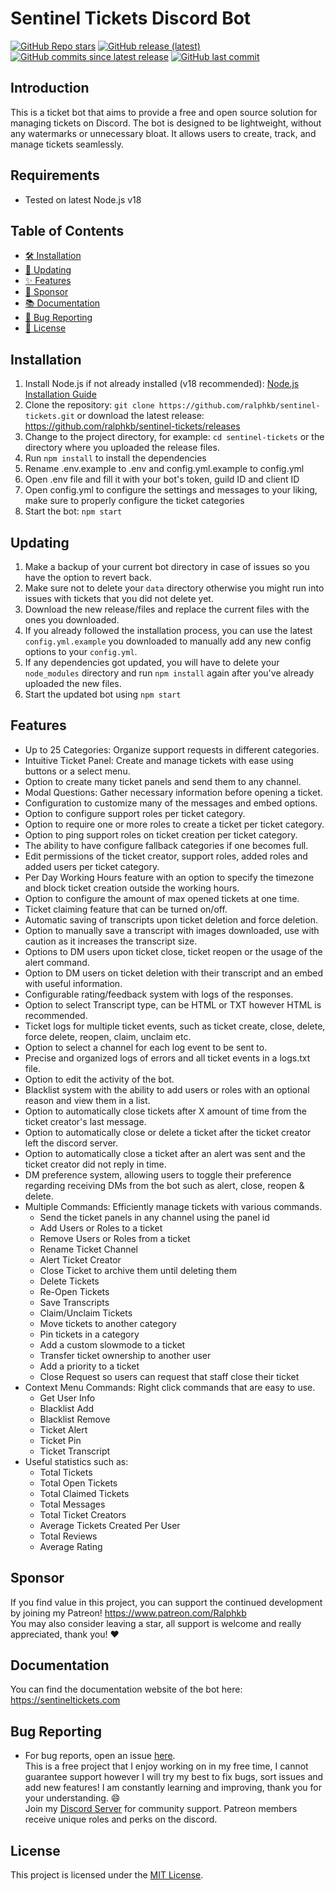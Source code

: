 # Sentinel Tickets Discord Bot

[![GitHub Repo stars](https://img.shields.io/github/stars/ralphkb/sentinel-tickets?style=flat)](https://github.com/ralphkb/sentinel-tickets/stargazers)
[![GitHub release (latest)](https://img.shields.io/github/v/release/ralphkb/sentinel-tickets)](https://github.com/ralphkb/sentinel-tickets/releases/latest)
[![GitHub commits since latest release](https://img.shields.io/github/commits-since/ralphkb/sentinel-tickets/latest)](https://github.com/ralphkb/sentinel-tickets/commits/main/)
[![GitHub last commit](https://img.shields.io/github/last-commit/ralphkb/sentinel-tickets)](https://github.com/ralphkb/sentinel-tickets/commits/main/)

## Introduction
This is a ticket bot that aims to provide a free and open source solution for managing tickets on Discord. The bot is designed to be lightweight, without any watermarks or unnecessary bloat. It allows users to create, track, and manage tickets seamlessly.

## Requirements
- Tested on latest Node.js v18

## Table of Contents
- [🛠️ Installation](#installation)
- [🔄 Updating](#updating)
- [✨ Features](#features)
- [💖 Sponsor](#sponsor)
- [📚 Documentation](#documentation)
- [🐛 Bug Reporting](#bug-reporting)
- [📃 License](#license)

## Installation
1. Install Node.js if not already installed (v18 recommended): [Node.js Installation Guide](https://nodejs.org/en/download/)
2. Clone the repository: `git clone https://github.com/ralphkb/sentinel-tickets.git` or download the latest release: https://github.com/ralphkb/sentinel-tickets/releases
3. Change to the project directory, for example: `cd sentinel-tickets` or the directory where you uploaded the release files.
4. Run `npm install` to install the dependencies
5. Rename .env.example to .env and config.yml.example to config.yml
6. Open .env file and fill it with your bot's token, guild ID and client ID
7. Open config.yml to configure the settings and messages to your liking, make sure to properly configure the ticket categories
8. Start the bot: `npm start`

## Updating
1. Make a backup of your current bot directory in case of issues so you have the option to revert back.
2. Make sure not to delete your `data` directory otherwise you might run into issues with tickets that you did not delete yet.
3. Download the new release/files and replace the current files with the ones you downloaded.
4. If you already followed the installation process, you can use the latest `config.yml.example` you downloaded to manually add any new config options to your `config.yml`.
5. If any dependencies got updated, you will have to delete your `node_modules` directory and run `npm install` again after you've already uploaded the new files.
6. Start the updated bot using `npm start`

## Features

- Up to 25 Categories: Organize support requests in different categories.
- Intuitive Ticket Panel: Create and manage tickets with ease using buttons or a select menu.
- Option to create many ticket panels and send them to any channel.
- Modal Questions: Gather necessary information before opening a ticket.
- Configuration to customize many of the messages and embed options.
- Option to configure support roles per ticket category.
- Option to require one or more roles to create a ticket per ticket category.
- Option to ping support roles on ticket creation per ticket category.
- The ability to have configure fallback categories if one becomes full.
- Edit permissions of the ticket creator, support roles, added roles and added users per ticket category.
- Per Day Working Hours feature with an option to specify the timezone and block ticket creation outside the working hours.
- Option to configure the amount of max opened tickets at one time.
- Ticket claiming feature that can be turned on/off.
- Automatic saving of transcripts upon ticket deletion and force deletion.
- Option to manually save a transcript with images downloaded, use with caution as it increases the transcript size.
- Options to DM users upon ticket close, ticket reopen or the usage of the alert command.
- Option to DM users on ticket deletion with their transcript and an embed with useful information.
- Configurable rating/feedback system with logs of the responses.
- Option to select Transcript type, can be HTML or TXT however HTML is recommended.
- Ticket logs for multiple ticket events, such as ticket create, close, delete, force delete, reopen, claim, unclaim etc.
- Option to select a channel for each log event to be sent to.
- Precise and organized logs of errors and all ticket events in a logs.txt file.
- Option to edit the activity of the bot.
- Blacklist system with the ability to add users or roles with an optional reason and view them in a list.
- Option to automatically close tickets after X amount of time from the ticket creator's last message.
- Option to automatically close or delete a ticket after the ticket creator left the discord server.
- Option to automatically close a ticket after an alert was sent and the ticket creator did not reply in time.
- DM preference system, allowing users to toggle their preference regarding receiving DMs from the bot such as alert, close, reopen & delete.
- Multiple Commands: Efficiently manage tickets with various commands.
    - Send the ticket panels in any channel using the panel id
    - Add Users or Roles to a ticket
    - Remove Users or Roles from a ticket
    - Rename Ticket Channel
    - Alert Ticket Creator
    - Close Ticket to archive them until deleting them
    - Delete Tickets
    - Re-Open Tickets
    - Save Transcripts
    - Claim/Unclaim Tickets
    - Move tickets to another category
    - Pin tickets in a category
    - Add a custom slowmode to a ticket
    - Transfer ticket ownership to another user
    - Add a priority to a ticket
    - Close Request so users can request that staff close their ticket
- Context Menu Commands: Right click commands that are easy to use.
    - Get User Info
    - Blacklist Add
    - Blacklist Remove
    - Ticket Alert
    - Ticket Pin
    - Ticket Transcript
- Useful statistics such as:
    - Total Tickets
    - Total Open Tickets
    - Total Claimed Tickets
    - Total Messages
    - Total Ticket Creators
    - Average Tickets Created Per User
    - Total Reviews
    - Average Rating

## Sponsor
If you find value in this project, you can support the continued development by joining my Patreon! https://www.patreon.com/Ralphkb  
You may also consider leaving a star, all support is welcome and really appreciated, thank you! ❤️ 

## Documentation
You can find the documentation website of the bot here: https://sentineltickets.com

## Bug Reporting
- For bug reports, open an issue [here](https://github.com/ralphkb/sentinel-tickets/issues).  
This is a free project that I enjoy working on in my free time, I cannot guarantee support however I will try my best to fix bugs, sort issues and add new features! I am constantly learning and improving, thank you for your understanding. 😄  
Join my [Discord Server](https://discord.gg/vhXCzj9S3J) for community support. Patreon members receive unique roles and perks on the discord.

## License
This project is licensed under the [MIT License](LICENSE).